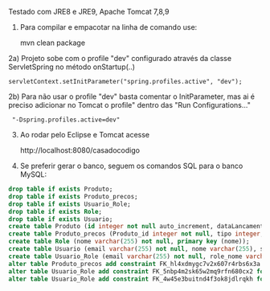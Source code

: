 Testado com JRE8 e JRE9, Apache Tomcat 7,8,9

1) Para compilar e empacotar na linha de comando use:

	mvn clean package

2a) Projeto sobe com o profile "dev" configurado através da classe ServletSpring no método onStartup(..)

	servletContext.setInitParameter("spring.profiles.active", "dev");

2b) Para não usar o profile "dev" basta comentar o InitParameter, mas ai é preciso adicionar no Tomcat 
o profile" dentro das "Run Configurations..."

	 "-Dspring.profiles.active=dev"

3) Ao rodar pelo Eclipse e Tomcat acesse 

	http://localhost:8080/casadocodigo

4) Se preferir gerar o banco, seguem os comandos SQL para o banco MySQL:
```SQL
drop table if exists Produto;
drop table if exists Produto_precos;
drop table if exists Usuario_Role;
drop table if exists Role;
drop table if exists Usuario;
create table Produto (id integer not null auto_increment, dataLancamento datetime, descricao varchar(255), paginas integer not null, sumarioPath varchar(255), titulo varchar(255), primary key (id));
create table Produto_precos (Produto_id integer not null, tipo integer, valor decimal(19,2));
create table Role (nome varchar(255) not null, primary key (nome));
create table Usuario (email varchar(255) not null, nome varchar(255), senha varchar(255), primary key (email));
create table Usuario_Role (email varchar(255) not null, role_nome varchar(255) not null);
alter table Produto_precos add constraint FK_hl4xdmygc7v2x607r4rbs6x3a foreign key (Produto_id) references Produto (id);
alter table Usuario_Role add constraint FK_5nbp4m2sk65w2mq9rfn680cx2 foreign key (role_nome) references Role (nome);
alter table Usuario_Role add constraint FK_4w45e3buitnd4f3ok8jdlrqkh foreign key (email) references Usuario (email);
```
